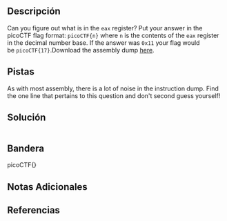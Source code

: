 ## Descripción
Can you figure out what is in the `eax` register? Put your answer in the picoCTF flag format: `picoCTF{n}` where `n` is the contents of the `eax` register in the decimal number base. If the answer was `0x11` your flag would be `picoCTF{17}`.Download the assembly dump [here](https://artifacts.picoctf.net/c/509/disassembler-dump0_a.txt).

## Pistas 
As with most assembly, there is a lot of noise in the instruction dump. Find the one line that pertains to this question and don't second guess yourself!

## Solución
```

```

## Bandera
picoCTF{}
## Notas Adicionales

## Referencias
